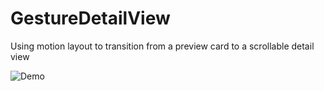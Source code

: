 # GestureDetailView
Using motion layout to transition from a preview card to a scrollable detail view

![Demo](/demo.gif)
